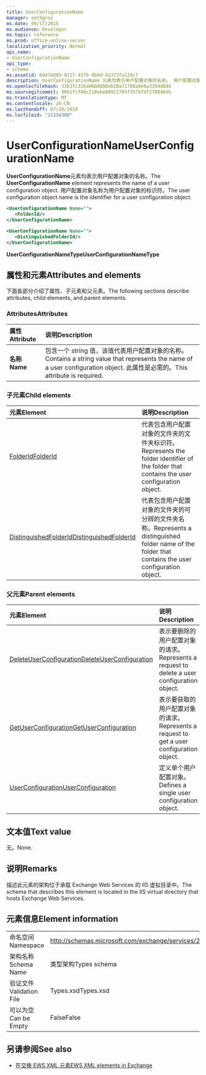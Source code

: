 ```yaml
---
title: UserConfigurationName
manager: sethgros
ms.date: 09/17/2015
ms.audience: Developer
ms.topic: reference
ms.prod: office-online-server
localization_priority: Normal
api_name:
- UserConfigurationName
api_type:
- schema
ms.assetid: 6947dd03-9727-4379-9b9d-42373fa120c7
description: UserConfigurationName 元素均表示用户配置对象的名称。 用户配置对象名称为用户配置对象的标识符。
ms.openlocfilehash: 33b3fc316a06b8088eb20a71788a9e6a3394d0d4
ms.sourcegitcommit: 9061fcf40c218ebe88911783f357b7df278846db
ms.translationtype: MT
ms.contentlocale: zh-CN
ms.lasthandoff: 07/28/2018
ms.locfileid: "21354300"
---
```

# <a name="userconfigurationname"></a><span data-ttu-id="b7480-104">UserConfigurationName</span><span class="sxs-lookup"><span data-stu-id="b7480-104">UserConfigurationName</span></span>

<span data-ttu-id="b7480-105">**UserConfigurationName**元素均表示用户配置对象的名称。</span><span class="sxs-lookup"><span data-stu-id="b7480-105">The **UserConfigurationName** element represents the name of a user configuration object.</span></span> <span data-ttu-id="b7480-106">用户配置对象名称为用户配置对象的标识符。</span><span class="sxs-lookup"><span data-stu-id="b7480-106">The user configuration object name is the identifier for a user configuration object.</span></span> 
  
```XML
<UserConfigurationName Name="">
   <FolderId/>
</UserConfigurationName>
```

```XML
<UserConfigurationName Name="">
   <DistinguishedFolderId/> 
</UserConfigurationName>
```

<span data-ttu-id="b7480-107">**UserConfigurationNameType**</span><span class="sxs-lookup"><span data-stu-id="b7480-107">**UserConfigurationNameType**</span></span>

## <a name="attributes-and-elements"></a><span data-ttu-id="b7480-108">属性和元素</span><span class="sxs-lookup"><span data-stu-id="b7480-108">Attributes and elements</span></span>

<span data-ttu-id="b7480-109">下面各部分介绍了属性、子元素和父元素。</span><span class="sxs-lookup"><span data-stu-id="b7480-109">The following sections describe attributes, child elements, and parent elements.</span></span>
  
### <a name="attributes"></a><span data-ttu-id="b7480-110">Attributes</span><span class="sxs-lookup"><span data-stu-id="b7480-110">Attributes</span></span>

|<span data-ttu-id="b7480-111">**属性**</span><span class="sxs-lookup"><span data-stu-id="b7480-111">**Attribute**</span></span>|<span data-ttu-id="b7480-112">**说明**</span><span class="sxs-lookup"><span data-stu-id="b7480-112">**Description**</span></span>|
|:-----|:-----|
|<span data-ttu-id="b7480-113">**名称**</span><span class="sxs-lookup"><span data-stu-id="b7480-113">**Name**</span></span> <br/> |<span data-ttu-id="b7480-114">包含一个 string 值，该值代表用户配置对象的名称。</span><span class="sxs-lookup"><span data-stu-id="b7480-114">Contains a string value that represents the name of a user configuration object.</span></span> <span data-ttu-id="b7480-115">此属性是必需的。</span><span class="sxs-lookup"><span data-stu-id="b7480-115">This attribute is required.</span></span>  <br/> |
   
### <a name="child-elements"></a><span data-ttu-id="b7480-116">子元素</span><span class="sxs-lookup"><span data-stu-id="b7480-116">Child elements</span></span>

|<span data-ttu-id="b7480-117">**元素**</span><span class="sxs-lookup"><span data-stu-id="b7480-117">**Element**</span></span>|<span data-ttu-id="b7480-118">**说明**</span><span class="sxs-lookup"><span data-stu-id="b7480-118">**Description**</span></span>|
|:-----|:-----|
|[<span data-ttu-id="b7480-119">FolderId</span><span class="sxs-lookup"><span data-stu-id="b7480-119">FolderId</span></span>](folderid.md) <br/> |<span data-ttu-id="b7480-120">代表包含用户配置对象的文件夹的文件夹标识符。</span><span class="sxs-lookup"><span data-stu-id="b7480-120">Represents the folder identifier of the folder that contains the user configuration object.</span></span>  <br/> |
|[<span data-ttu-id="b7480-121">DistinguishedFolderId</span><span class="sxs-lookup"><span data-stu-id="b7480-121">DistinguishedFolderId</span></span>](distinguishedfolderid.md) <br/> |<span data-ttu-id="b7480-122">代表包含用户配置对象的文件夹的可分辨的文件夹名称。</span><span class="sxs-lookup"><span data-stu-id="b7480-122">Represents a distinguished folder name of the folder that contains the user configuration object.</span></span>  <br/> |
   
### <a name="parent-elements"></a><span data-ttu-id="b7480-123">父元素</span><span class="sxs-lookup"><span data-stu-id="b7480-123">Parent elements</span></span>

|<span data-ttu-id="b7480-124">**元素**</span><span class="sxs-lookup"><span data-stu-id="b7480-124">**Element**</span></span>|<span data-ttu-id="b7480-125">**说明**</span><span class="sxs-lookup"><span data-stu-id="b7480-125">**Description**</span></span>|
|:-----|:-----|
|[<span data-ttu-id="b7480-126">DeleteUserConfiguration</span><span class="sxs-lookup"><span data-stu-id="b7480-126">DeleteUserConfiguration</span></span>](deleteuserconfiguration.md) <br/> |<span data-ttu-id="b7480-127">表示要删除的用户配置对象的请求。</span><span class="sxs-lookup"><span data-stu-id="b7480-127">Represents a request to delete a user configuration object.</span></span>  <br/> |
|[<span data-ttu-id="b7480-128">GetUserConfiguration</span><span class="sxs-lookup"><span data-stu-id="b7480-128">GetUserConfiguration</span></span>](getuserconfiguration.md) <br/> |<span data-ttu-id="b7480-129">表示要获取的用户配置对象的请求。</span><span class="sxs-lookup"><span data-stu-id="b7480-129">Represents a request to get a user configuration object.</span></span>  <br/> |
|[<span data-ttu-id="b7480-130">UserConfiguration</span><span class="sxs-lookup"><span data-stu-id="b7480-130">UserConfiguration</span></span>](userconfiguration.md) <br/> |<span data-ttu-id="b7480-131">定义单个用户配置对象。</span><span class="sxs-lookup"><span data-stu-id="b7480-131">Defines a single user configuration object.</span></span>  <br/> |
   
## <a name="text-value"></a><span data-ttu-id="b7480-132">文本值</span><span class="sxs-lookup"><span data-stu-id="b7480-132">Text value</span></span>

<span data-ttu-id="b7480-133">无。</span><span class="sxs-lookup"><span data-stu-id="b7480-133">None.</span></span>
  
## <a name="remarks"></a><span data-ttu-id="b7480-134">说明</span><span class="sxs-lookup"><span data-stu-id="b7480-134">Remarks</span></span>

<span data-ttu-id="b7480-135">描述此元素的架构位于承载 Exchange Web Services 的 IIS 虚拟目录中。</span><span class="sxs-lookup"><span data-stu-id="b7480-135">The schema that describes this element is located in the IIS virtual directory that hosts Exchange Web Services.</span></span>
  
## <a name="element-information"></a><span data-ttu-id="b7480-136">元素信息</span><span class="sxs-lookup"><span data-stu-id="b7480-136">Element information</span></span>

|||
|:-----|:-----|
|<span data-ttu-id="b7480-137">命名空间</span><span class="sxs-lookup"><span data-stu-id="b7480-137">Namespace</span></span>  <br/> |http://schemas.microsoft.com/exchange/services/2006/types  <br/> |
|<span data-ttu-id="b7480-138">架构名称</span><span class="sxs-lookup"><span data-stu-id="b7480-138">Schema Name</span></span>  <br/> |<span data-ttu-id="b7480-139">类型架构</span><span class="sxs-lookup"><span data-stu-id="b7480-139">Types schema</span></span>  <br/> |
|<span data-ttu-id="b7480-140">验证文件</span><span class="sxs-lookup"><span data-stu-id="b7480-140">Validation File</span></span>  <br/> |<span data-ttu-id="b7480-141">Types.xsd</span><span class="sxs-lookup"><span data-stu-id="b7480-141">Types.xsd</span></span>  <br/> |
|<span data-ttu-id="b7480-142">可以为空</span><span class="sxs-lookup"><span data-stu-id="b7480-142">Can be Empty</span></span>  <br/> |<span data-ttu-id="b7480-143">False</span><span class="sxs-lookup"><span data-stu-id="b7480-143">False</span></span>  <br/> |
   
## <a name="see-also"></a><span data-ttu-id="b7480-144">另请参阅</span><span class="sxs-lookup"><span data-stu-id="b7480-144">See also</span></span>

- [<span data-ttu-id="b7480-145">在交换 EWS XML 元素</span><span class="sxs-lookup"><span data-stu-id="b7480-145">EWS XML elements in Exchange</span></span>](ews-xml-elements-in-exchange.md)


